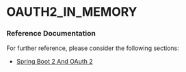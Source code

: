 # OAUTH2_IN_MEMORY

### Reference Documentation
For further reference, please consider the following sections:

* [Spring Boot 2 And OAuth 2](https://pattern-match.com/blog/2018/10/17/springboot2-with-oauth2-integration/)


